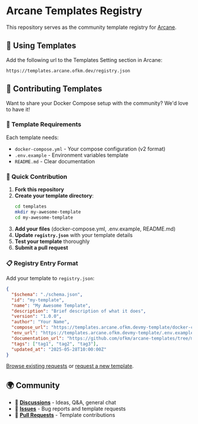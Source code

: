 # Arcane Templates Registry

This repository serves as the community template registry for [Arcane](https://github.com/ofkm/arcane).

## 🔧 Using Templates

Add the following url to the Templates Setting section in Arcane:

`https://templates.arcane.ofkm.dev/registry.json`

## 🤝 Contributing Templates

Want to share your Docker Compose setup with the community? We'd love to have it!

### 📝 Template Requirements

Each template needs:

- `docker-compose.yml` - Your compose configuration (v2 format)
- `.env.example` - Environment variables template
- `README.md` - Clear documentation

### 🚀 Quick Contribution

1. **Fork this repository**
2. **Create your template directory**:
   ```bash
   cd templates
   mkdir my-awesome-template
   cd my-awesome-template
   ```
3. **Add your files** (docker-compose.yml, .env.example, README.md)
4. **Update `registry.json`** with your template details
5. **Test your template** thoroughly
6. **Submit a pull request**

### 📋 Registry Entry Format

Add your template to `registry.json`:

```json
{
  "$schema": "./schema.json",
  "id": "my-template",
  "name": "My Awesome Template",
  "description": "Brief description of what it does",
  "version": "1.0.0",
  "author": "Your Name",
  "compose_url": "https://templates.arcane.ofkm.devmy-template/docker-compose.yml",
  "env_url": "https://templates.arcane.ofkm.devmy-template/.env.example",
  "documentation_url": "https://github.com/ofkm/arcane-templates/tree/main/my-template",
  "tags": ["tag1", "tag2", "tag3"],
  "updated_at": "2025-05-28T10:00:00Z"
}
```

[Browse existing requests](https://github.com/ofkm/arcane-templates/issues?q=is%3Aissue+is%3Aopen+label%3Atemplate-request) or [request a new template](https://github.com/ofkm/arcane-templates/issues/new?template=template-request.md).

## 🌍 Community

- 💬 **[Discussions](https://github.com/ofkm/arcane-templates/discussions)** - Ideas, Q&A, general chat
- 🐛 **[Issues](https://github.com/ofkm/arcane-templates/issues)** - Bug reports and template requests
- 🔀 **[Pull Requests](https://github.com/ofkm/arcane-templates/pulls)** - Template contributions
